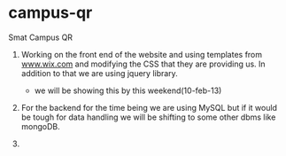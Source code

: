 campus-qr
=========

Smat Campus QR

1) Working on the front end of the website and using templates from www.wix.com and modifying the CSS that they are providing us. In addition to that we are using jquery library.
    - we will be showing this by this weekend(10-feb-13)
    
2) For the backend for the time being we are using MySQL but if it would be tough for data handling we will be shifting to some other dbms like mongoDB.
    
3) 
